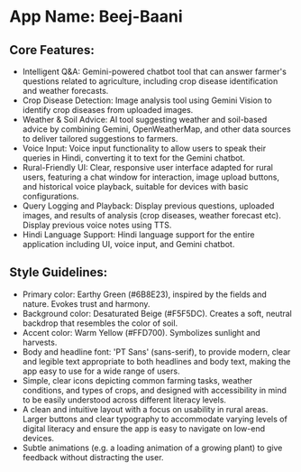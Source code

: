 # **App Name**: Beej-Baani

## Core Features:

- Intelligent Q&A: Gemini-powered chatbot tool that can answer farmer's questions related to agriculture, including crop disease identification and weather forecasts.
- Crop Disease Detection: Image analysis tool using Gemini Vision to identify crop diseases from uploaded images.
- Weather & Soil Advice: AI tool suggesting weather and soil-based advice by combining Gemini, OpenWeatherMap, and other data sources to deliver tailored suggestions to farmers.
- Voice Input: Voice input functionality to allow users to speak their queries in Hindi, converting it to text for the Gemini chatbot.
- Rural-Friendly UI: Clear, responsive user interface adapted for rural users, featuring a chat window for interaction, image upload buttons, and historical voice playback, suitable for devices with basic configurations.
- Query Logging and Playback: Display previous questions, uploaded images, and results of analysis (crop diseases, weather forecast etc). Display previous voice notes using TTS.
- Hindi Language Support: Hindi language support for the entire application including UI, voice input, and Gemini chatbot.

## Style Guidelines:

- Primary color: Earthy Green (#6B8E23), inspired by the fields and nature. Evokes trust and harmony.
- Background color: Desaturated Beige (#F5F5DC). Creates a soft, neutral backdrop that resembles the color of soil.
- Accent color: Warm Yellow (#FFD700). Symbolizes sunlight and harvests.
- Body and headline font: 'PT Sans' (sans-serif), to provide modern, clear and legible text appropriate to both headlines and body text, making the app easy to use for a wide range of users.
- Simple, clear icons depicting common farming tasks, weather conditions, and types of crops, and designed with accessibility in mind to be easily understood across different literacy levels.
- A clean and intuitive layout with a focus on usability in rural areas. Larger buttons and clear typography to accommodate varying levels of digital literacy and ensure the app is easy to navigate on low-end devices.
- Subtle animations (e.g. a loading animation of a growing plant) to give feedback without distracting the user.